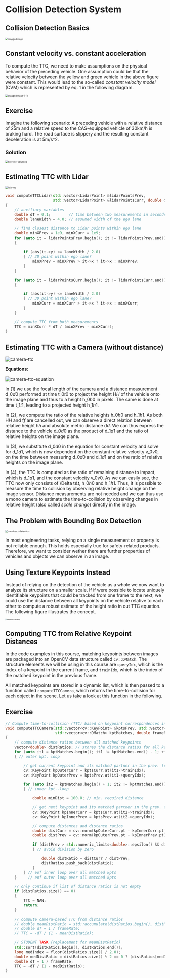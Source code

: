 # Collision Detection System

## Collision Detection Basics

<img src="media/draggedimage.png" alt="draggedimage" style="zoom:50%;" />

## Constant velocity vs. constant acceleration

To compute the TTC, we need to make assumptions on the physical behavior of the preceding vehicle. One assumption could be that the relative velocity between the yellow and green vehicle in the above figure were constant. This would lead to the so-called *constant velocity model* (CVM) which is represented by eq. 1 in the following diagram.

<img src="/home/shan/github/SFND/2.camera/media/draggedimage-1 (1).png" alt="draggedimage-1 (1)" style="zoom:50%;" />

## Exercise

Imagine the following scenario: A preceding vehicle with a relative distance of 25m and a relative speed to the CAS-equipped vehicle of 30km/h is braking hard. The road surface is slippery and the resulting constant deceleration is at 5m/s^2.

### Solution

<img src="media/exercise-solutions.jpg" alt="exercise-solutions" style="zoom: 50%;" />



## Estimating TTC with Lidar

<img src="media/lidar-ttc.png" alt="lidar-ttc" style="zoom:50%;" />

```c++
void computeTTCLidar(std::vector<LidarPoint> &lidarPointsPrev,
                     std::vector<LidarPoint> &lidarPointsCurr, double &TTC)
{
    // auxiliary variables
    double dT = 0.1;        // time between two measurements in seconds
    double laneWidth = 4.0; // assumed width of the ego lane

    // find closest distance to Lidar points within ego lane
    double minXPrev = 1e9, minXCurr = 1e9;
    for (auto it = lidarPointsPrev.begin(); it != lidarPointsPrev.end(); ++it)
    {
        
        if (abs(it->y) <= laneWidth / 2.0)
        { // 3D point within ego lane?
            minXPrev = minXPrev > it->x ? it->x : minXPrev;
        }
    }

    for (auto it = lidarPointsCurr.begin(); it != lidarPointsCurr.end(); ++it)
    {

        if (abs(it->y) <= laneWidth / 2.0)
        { // 3D point within ego lane?
            minXCurr = minXCurr > it->x ? it->x : minXCurr;
        }
    }

    // compute TTC from both measurements
    TTC = minXCurr * dT / (minXPrev - minXCurr);
}
```



## Estimating TTC with a Camera (without distance)

![camera-ttc](media/camera-ttc.png)



**Equations:**

![camera-ttc-equation](media/camera-ttc-equation.png)

In (1) we use the focal length of the camera and a distance measurement d_0*d*0 performed at time t_0*t*0 to project the height H*H* of the vehicle onto the image plane and thus to a height h_0*h*0 in pixels. The same is done at time t_1*t*1, leading to a projected height h_1*h*1.

In (2), we compute the ratio of the relative heights h_0*h*0 and h_1*h*1. As both H*H* and f*f* are cancelled out, we can observe a direct relation between relative height h*h* and absolute metric distance d*d*. We can thus express the distance to the vehicle d_0*d*0 as the product of d_1*d*1 and the ratio of relative heights on the image plane.

In (3), we substitute d_0*d*0 in the equation for constant velocity and solve for d_1*d*1, which is now dependent on the constant relative velocity v_0*v*0, on the time between measuring d_0*d*0 and d_1*d*1 and on the ratio of relative heights on the image plane.

In (4), the TTC is computed as the ratio of remaining distance to impact, which is d_1*d*1, and the constant velocity v_0*v*0. As we can easily see, the TTC now only consists of \Delta tΔ*t*, h_0*h*0 and h_1*h*1. Thus, it is possible to measure the time to collision by observing relative height change on the image sensor. Distance measurements are not needed and we can thus use a mono camera to estimate the time-to-collision by observing changes in relative height (also called *scale change*) directly in the image.

## The Problem with Bounding Box Detection

<img src="media/car-object-detection.jpg" alt="car-object-detection" style="zoom:50%;" />

In most engineering tasks, relying on a single measurement or property is not reliable enough. This holds especially true for safety-related products. Therefore, we want to consider wether there are further properties of vehicles and objects we can observe in an image.

## Using Texture Keypoints Instead

Instead of relying on the detection of the vehicle as a whole we now want to analyze its structure on a smaller scale. If if were possible to locate uniquely identifiable keypoints that could be tracked from one frame to the next, we could use the distance between all keypoints on the vehicle relative to each other to compute a robust estimate of the height ratio in out TTC equation. The following figure illustrates the concept.

<img src="media/keypoint-matching.jpg" alt="keypoint-matching" style="zoom: 33%;" />



## Computing TTC from Relative Keypoint Distances

In the code examples in this course, matching keypoints between images are packaged into an OpenCV data structure called `cv::DMatch`. The structure elements we will be using in this course are `queryIdx`, which is the index of a keypoint in the current frame, and `trainIdx`, which is the index of the matched keypoint in the previous frame.

All matched keypoints are stored in a dynamic list, which is then passed to a function called `computeTTCCamera`, which returns the time-to-collision for each object in the scene. Let us take a look at this function in the following.



## Exercise

```c++
// Compute time-to-collision (TTC) based on keypoint correspondences in successive images
void computeTTCCamera(std::vector<cv::KeyPoint> &kptsPrev, std::vector<cv::KeyPoint> &kptsCurr,
                      std::vector<cv::DMatch> kptMatches, double frameRate, double &TTC)
{
    // compute distance ratios between all matched keypoints
    vector<double> distRatios; // stores the distance ratios for all keypoints between curr. and prev. frame
    for (auto it1 = kptMatches.begin(); it1 != kptMatches.end() - 1; ++it1)
    { // outer kpt. loop

        // get current keypoint and its matched partner in the prev. frame
        cv::KeyPoint kpOuterCurr = kptsCurr.at(it1->trainIdx);
        cv::KeyPoint kpOuterPrev = kptsPrev.at(it1->queryIdx);

        for (auto it2 = kptMatches.begin() + 1; it2 != kptMatches.end(); ++it2)
        { // inner kpt.-loop

            double minDist = 100.0; // min. required distance

            // get next keypoint and its matched partner in the prev. frame
            cv::KeyPoint kpInnerCurr = kptsCurr.at(it2->trainIdx);
            cv::KeyPoint kpInnerPrev = kptsPrev.at(it2->queryIdx);

            // compute distances and distance ratios
            double distCurr = cv::norm(kpOuterCurr.pt - kpInnerCurr.pt);
            double distPrev = cv::norm(kpOuterPrev.pt - kpInnerPrev.pt);

            if (distPrev > std::numeric_limits<double>::epsilon() && distCurr >= minDist)
            { // avoid division by zero

                double distRatio = distCurr / distPrev;
                distRatios.push_back(distRatio);
            }
        } // eof inner loop over all matched kpts
    }     // eof outer loop over all matched kpts

    // only continue if list of distance ratios is not empty
    if (distRatios.size() == 0)
    {
        TTC = NAN;
        return;
    }

    // compute camera-based TTC from distance ratios
    // double meanDistRatio = std::accumulate(distRatios.begin(), distRatios.end(), 0.0) / distRatios.size();
    // double dT = 1 / frameRate;
    // TTC = -dT / (1 - meanDistRatio);

    // STUDENT TASK (replacement for meanDistRatio)
    std::sort(distRatios.begin(), distRatios.end());
    long medIndex = floor(distRatios.size() / 2.0);
    double medDistRatio = distRatios.size() % 2 == 0 ? (distRatios[medIndex - 1] + distRatios[medIndex]) / 2.0 : distRatios[medIndex]; // compute median dist. ratio to remove outlier influence
    double dT = 1 / frameRate;
    TTC = -dT / (1 - medDistRatio);
}
```

